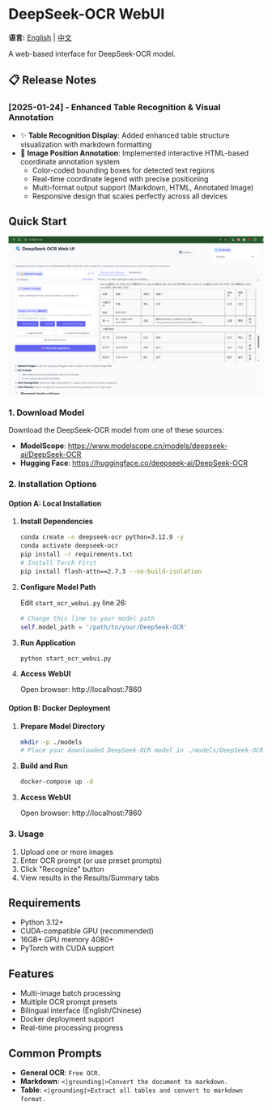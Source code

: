 # DeepSeek-OCR WebUI

**语言:** [English](README.md) | [中文](README_zh.md)

A web-based interface for DeepSeek-OCR model.

## 📋 Release Notes

### [2025-01-24] - Enhanced Table Recognition & Visual Annotation
- ✨ **Table Recognition Display**: Added enhanced table structure visualization with markdown formatting
- 🎯 **Image Position Annotation**: Implemented interactive HTML-based coordinate annotation system
  - Color-coded bounding boxes for detected text regions
  - Real-time coordinate legend with precise positioning
  - Multi-format output support (Markdown, HTML, Annotated Image)
  - Responsive design that scales perfectly across all devices

## Quick Start
![images.png](images.png)


### 1. Download Model

Download the DeepSeek-OCR model from one of these sources:
- **ModelScope**: https://www.modelscope.cn/models/deepseek-ai/DeepSeek-OCR
- **Hugging Face**: https://huggingface.co/deepseek-ai/DeepSeek-OCR

### 2. Installation Options

#### Option A: Local Installation

1. **Install Dependencies**
   ```bash
   conda create -n deepseek-ocr python=3.12.9 -y
   conda activate deepseek-ocr
   pip install -r requirements.txt
   # Install Torch First
   pip install flash-attn==2.7.3 --no-build-isolation
   
   ```

2. **Configure Model Path**
   
   Edit `start_ocr_webui.py` line 26:
   ```python
   # Change this line to your model path
   self.model_path = '/path/to/your/DeepSeek-OCR'
   ```

3. **Run Application**
   ```bash
   python start_ocr_webui.py
   ```

4. **Access WebUI**
   
   Open browser: http://localhost:7860

#### Option B: Docker Deployment

1. **Prepare Model Directory**
   ```bash
   mkdir -p ./models
   # Place your downloaded DeepSeek-OCR model in ./models/DeepSeek-OCR/
   ```

2. **Build and Run**
   ```bash
   docker-compose up -d
   ```

3. **Access WebUI**
   
   Open browser: http://localhost:7860

### 3. Usage

1. Upload one or more images
2. Enter OCR prompt (or use preset prompts)
3. Click "Recognize" button
4. View results in the Results/Summary tabs

## Requirements

- Python 3.12+
- CUDA-compatible GPU (recommended)
- 16GB+ GPU memory 4080+
- PyTorch with CUDA support

## Features

- Multi-image batch processing
- Multiple OCR prompt presets
- Bilingual interface (English/Chinese)
- Docker deployment support
- Real-time processing progress

## Common Prompts

- **General OCR**: `Free OCR.`
- **Markdown**: `<|grounding|>Convert the document to markdown.`
- **Table**: `<|grounding|>Extract all tables and convert to markdown format.`
